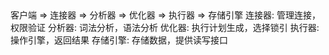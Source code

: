 ## 
客户端 => 连接器 => 分析器 => 优化器 => 执行器 => 存储引擎
连接器: 管理连接，权限验证
分析器: 词法分析，语法分析
优化器: 执行计划生成，选择锁引
执行器: 操作引擎，返回结果
存储引擎: 存储数据，提供读写接口

